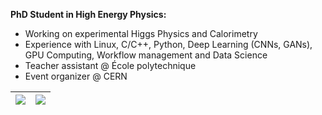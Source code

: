 **PhD Student in High Energy Physics:**
- Working on experimental Higgs Physics and Calorimetry
- Experience with Linux, C/C++, Python, Deep Learning (CNNs, GANs), GPU Computing, Workflow management and Data Science
- Teacher assistant @ École polytechnique
- Event organizer @ CERN

| [![](https://github-readme-stats.vercel.app/api?username=bfonta&include_all_commits=true&line_height=19&count_private=true&hide_title=true&theme=tokyonight)](https://github.com/anuraghazra/github-readme-stats) | [![ ](https://github-readme-stats-git-masterrstaa-rickstaa.vercel.app/api/top-langs/?username=bfonta&layout=compact&hide_title=true&exclude_repo=LEAPS&exclude_repo=dot-emacs&hide_progress=true&theme=tokyonight)](https://github.com/anuraghazra/github-readme-stats) |
|--------------|-----------|
